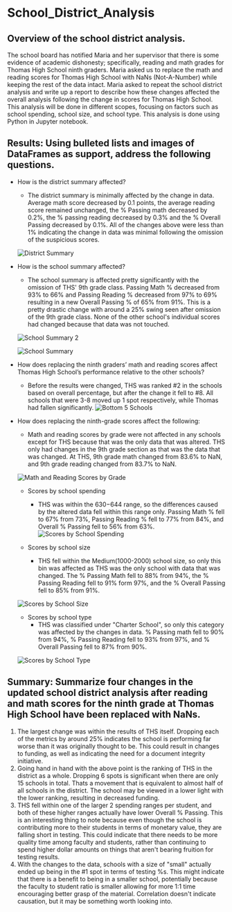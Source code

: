 # School_District_Analysis

## Overview of the school district analysis.
  The school board has notified Maria and her supervisor that there is some evidence of academic dishonesty; specifically, reading and math grades for Thomas High School ninth graders. Maria asked us to replace the math and reading scores for Thomas High School with NaNs (Not-A-Number) while keeping the rest of the data intact. Maria asked to repeat the school district analysis and write up a report to describe how these changes affected the overall analysis following the change in scores for Thomas High School. This analysis will be done in different scopes, focusing on factors such as school spending, school size, and school type. This analysis is done using Python in Jupyter notebook.

## Results: Using bulleted lists and images of DataFrames as support, address the following questions.
- How is the district summary affected?
    - The district summary is minimally affected by the change in data. Average math score decreased by 0.1 points, the average reading score remained unchanged, the % Passing math decreased by 0.2%, the % passing reading decreased by 0.3% and the % Overall Passing decreased by 0.1%. All of the changes above were less than 1% indicating the change in data was minimal following the omission of the suspicious scores.
  
  ![District Summary](https://user-images.githubusercontent.com/64291905/142790070-a8eb8174-7e89-457b-8876-0e5975d2ae7d.PNG)

- How is the school summary affected?
    - The school summary is affected pretty significantly with the omission of THS' 9th grade class. Passing Math % decreased from 93% to 66% and Passing Reading % decreased from 97% to 69% resulting in a new Overall Passing % of 65% from 91%. This is a pretty drastic change with around a 25% swing seen after omission of the 9th grade class. None of the other school's individual scores had changed because that data was not touched. 

  ![School Summary 2](https://user-images.githubusercontent.com/64291905/142790155-5da5d7f7-fdd8-487f-89ed-a5b626978dab.PNG)

  ![School Summary](https://user-images.githubusercontent.com/64291905/142790081-b0a27ba8-af70-45c1-9a0d-3cc6abcb1907.PNG)

- How does replacing the ninth graders’ math and reading scores affect Thomas High School’s performance relative to the other schools?
    - Before the results were changed, THS was ranked #2 in the schools based on overall percentage, but after the change it fell to #8. All schools that were 3-8 moved up 1 spot respectively, while Thomas had fallen significantly.
  ![Bottom 5 Schools](https://user-images.githubusercontent.com/64291905/142800003-c42f02f4-287b-4ffa-ba38-9f12782b9a28.PNG)

- How does replacing the ninth-grade scores affect the following:
    - Math and reading scores by grade were not affected in any schools except for THS because that was the only data that was altered. THS only had changes in the 9th grade section as that was the data that was changed. At THS, 9th grade math changed from 83.6% to NaN, and 9th grade reading changed from 83.7% to NaN. 

  ![Math and Reading Scores by Grade](https://user-images.githubusercontent.com/64291905/142790107-e25c78f9-02df-4e06-9e81-6b70a97ff3e4.PNG)

  - Scores by school spending
    - THS was within the $630-$644 range, so the differences caused by the altered data fell within this range only. Passing Math % fell to 67% from 73%, Passing Reading % fell to 77% from 84%, and Overall % Passing fell to 56% from 63%.
  ![Scores by School Spending](https://user-images.githubusercontent.com/64291905/142799979-8d4e1b0f-1b9b-4b55-b059-3714823fe013.PNG)

  - Scores by school size
    - THS fell within the Medium(1000-2000) school size, so only this bin was affected as THS was the only school with data that was changed. The % Passing Math fell to 88% from 94%, the % Passing Reading fell to 91% form 97%, and the % Overall Passing fell to 85% from 91%.

   ![Scores by School Size](https://user-images.githubusercontent.com/64291905/142799987-d3c8623c-6a8d-46aa-aa76-f7d1e9ce3585.PNG)

  - Scores by school type
    - THS was classified under "Charter School", so only this category was affected by the changes in data. % Passing math fell to 90% from 94%, % Passing Reading fell to 93% from 97%, and % Overall Passing fell to 87% from 90%.

   ![Scores by School Type](https://user-images.githubusercontent.com/64291905/142799992-927b4e6a-9566-4b93-b1df-4af16eff1719.PNG)

## Summary: Summarize four changes in the updated school district analysis after reading and math scores for the ninth grade at Thomas High School have been replaced with NaNs.
  1. The largest change was within the results of THS itself. Dropping each of the metrics by around 25% indicates the school is performing far worse than it was originally thought to be. This could result in changes to funding, as well as indicating the need for a document integrity initiative.
  2. Going hand in hand with the above point is the ranking of THS in the district as a whole. Dropping 6 spots is significant when there are only 15 schools in total. Thats a movement that is equivalent to almost half of all schools in the district. The school may be viewed in a lower light with the lower ranking, resulting in decreased funding.
  3. THS fell within one of the larger 2 spending ranges per student, and both of these higher ranges actually have lower Overall % Passing. This is an interesting thing to note because even though the school is contributing more to their students in terms of monetary value, they are falling short in testing. This could indicate that there needs to be more quality time among faculty and students, rather than continuing to spend higher dollar amounts on things that aren't bearing fruition for testing results.
  4. With the changes to the data, schools with a size of "small" actually ended up being in the #1 spot in terms of testing %s. This might indicate that there is a benefit to being in a smaller school, potentially because the faculty to student ratio is smaller allowing for more 1:1 time encouraging better grasp of the material. Correlation doesn't indicate causation, but it may be something worth looking into. 
